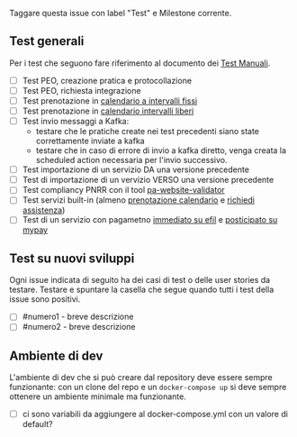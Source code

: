 Taggare questa issue con label "Test" e Milestone corrente.

## Test generali

Per i test che seguono fare riferimento al documento dei [Test Manuali](https://docs.google.com/spreadsheets/d/1vPZNYSWBDxgIM337GPWvF1oJQ1tFGdm0s8dhKjlZvTw/edit#gid=1226962439).

- [ ] Test PEO, creazione pratica e protocollazione
- [ ] Test PEO, richiesta integrazione
- [ ] Test prenotazione in [calendario a intervalli fissi](https://qa.stanzadelcittadino.it/comune-di-bugliano/it/servizi/prenotazione-appuntamenti-slot-fissi-moderato-approvazione-pratica)
- [ ] Test prenotazione in [calendario intervalli liberi](https://qa.stanzadelcittadino.it/comune-di-bugliano/it/servizi/prenotazione-appuntamenti-slot-variabili-non-moderato)
- [ ] Test invio messaggi a Kafka:
    - testare che le pratiche create nei test precedenti siano state correttamente inviate a kafka
    - testare che in caso di errore di invio a kafka diretto, venga creata la scheduled action necessaria per l'invio successivo.
- [ ] Test importazione di un servizio DA una versione precedente
- [ ] Test di importazione di un vervizio VERSO una versione precedente
- [ ] Test compliancy PNRR con il tool [pa-website-validator](https://github.com/italia/pa-website-validator)
- [ ] Test servizi built-in (almeno [prenotazione calendario](https://www.comune.bugliano.pi.it/prenota_appuntamento) e [richiedi assistenza](https://www.comune.bugliano.pi.it/richiedi_assistenza))
- [ ] Test di un servizio con pagametno [immediato su efil](https://servizi.comune-qa.bugliano.pi.it/lang/it/servizi/pagamento-immediato-efil) e [posticipato su mypay](https://servizi.comune-qa.bugliano.pi.it/lang/it/servizi/pagamento-mypay-2-0)

## Test su nuovi sviluppi

Ogni issue indicata di seguito ha dei casi di test o delle user stories da testare. Testare e spuntare la casella che segue quando tutti i test della issue sono positivi.

- [ ] #numero1 - breve descrizione
- [ ] #numero2 - breve descrizione

## Ambiente di dev

L'ambiente di dev che si può creare dal repository deve essere sempre funzionante: con un clone del repo e un `docker-compose up` si deve sempre ottenere un ambiente minimale ma funzionante.

- [ ] ci sono variabili da aggiungere al docker-compose.yml con un valore di default?
